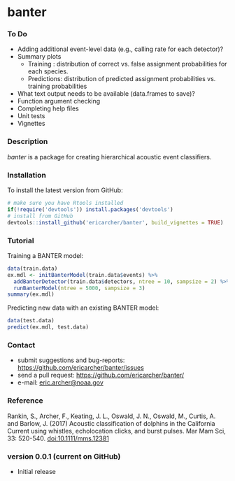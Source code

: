 # banter

### To Do

* Adding additional event-level data (e.g., calling rate for each detector)?
* Summary plots  
    + Training : distribution of correct vs. false assignment probabilities for each species.
    + Predictions: distribution of predicted assignment probabilities vs. training probabilities
* What text output needs to be available (data.frames to save)?
* Function argument checking
* Completing help files
* Unit tests
* Vignettes

### Description

*banter* is a package for creating hierarchical acoustic event classifiers.

### Installation

To install the latest version from GitHub:

```r
# make sure you have Rtools installed
if(!require('devtools')) install.packages('devtools')
# install from GitHub
devtools::install_github('ericarcher/banter', build_vignettes = TRUE)
```

### Tutorial

Training a BANTER model:
```r
data(train.data)
ex.mdl <- initBanterModel(train.data$events) %>% 
  addBanterDetector(train.data$detectors, ntree = 10, sampsize = 2) %>% 
  runBanterModel(ntree = 5000, sampsize = 3)
summary(ex.mdl)
```

Predicting new data with an existing BANTER model:
```r
data(test.data)
predict(ex.mdl, test.data)
```

### Contact

* submit suggestions and bug-reports: <https://github.com/ericarcher/banter/issues>
* send a pull request: <https://github.com/ericarcher/banter/>
* e-mail: <eric.archer@noaa.gov>

### Reference
Rankin, S., Archer, F., Keating, J. L., Oswald, J. N., Oswald, M., Curtis, A. and Barlow, J. (2017) Acoustic classification of dolphins in the California Current using whistles, echolocation clicks, and burst pulses. Mar Mam Sci, 33: 520-540. [doi:10.1111/mms.12381](https://onlinelibrary.wiley.com/doi/abs/10.1111/mms.12381)

### version 0.0.1 (current on GitHub)

* Initial release